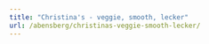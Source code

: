 ```yaml
---
title: "Christina's - veggie, smooth, lecker"
url: /abensberg/christinas-veggie-smooth-lecker/
---
```

